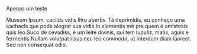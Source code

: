 Apenas um teste

Mussum Ipsum, cacilds vidis litro abertis. Tá deprimidis, eu conheço uma cachacis que pode alegrar sua vidis.In elementis mé pra quem é amistosis quis leo.Suco de cevadiss, é um leite divinis, qui tem lupuliz, matis, aguis e fermentis.Nullam volutpat risus nec leo commodo, ut interdum diam laoreet. Sed non consequat odio.